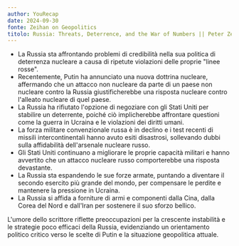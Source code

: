 ```yaml
---
author: YouRecap
date: 2024-09-30
fonte: Zeihan on Geopolitics
titolo: Russia: Threats, Deterrence, and the War of Numbers || Peter Zeihan
---
```


- La Russia sta affrontando problemi di credibilità nella sua politica di deterrenza nucleare a causa di ripetute violazioni delle proprie "linee rosse".
- Recentemente, Putin ha annunciato una nuova dottrina nucleare, affermando che un attacco non nucleare da parte di un paese non nucleare contro la Russia giustificherebbe una risposta nucleare contro l'alleato nucleare di quel paese.
- La Russia ha rifiutato l'opzione di negoziare con gli Stati Uniti per stabilire un deterrente, poiché ciò implicherebbe affrontare questioni come la guerra in Ucraina e le violazioni dei diritti umani.
- La forza militare convenzionale russa è in declino e i test recenti di missili intercontinentali hanno avuto esiti disastrosi, sollevando dubbi sulla affidabilità dell'arsenale nucleare russo.
- Gli Stati Uniti continuano a migliorare le proprie capacità militari e hanno avvertito che un attacco nucleare russo comporterebbe una risposta devastante.
- La Russia sta espandendo le sue forze armate, puntando a diventare il secondo esercito più grande del mondo, per compensare le perdite e mantenere la pressione in Ucraina.
- La Russia si affida a forniture di armi e componenti dalla Cina, dalla Corea del Nord e dall'Iran per sostenere il suo sforzo bellico.

L'umore dello scrittore riflette preoccupazioni per la crescente instabilità e le strategie poco efficaci della Russia, evidenziando un orientamento politico critico verso le scelte di Putin e la situazione geopolitica attuale.
